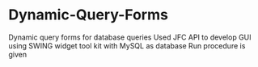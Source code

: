 ﻿# Dynamic-Query-Forms
Dynamic query forms for database queries
Used JFC API to develop GUI using SWING widget tool kit with MySQL as database
Run procedure is given
